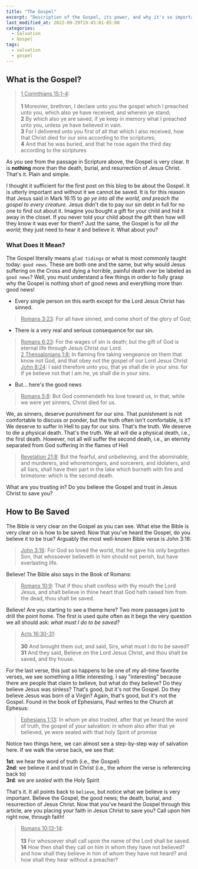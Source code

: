 ```yaml
---
title: "The Gospel"
excerpt: "Description of the Gospel, its power, and why it's so important to the Christian"
last_modified_at: 2022-09-29T19:45:01-05:00
categories:
  - Salvation
  - Gospel
tags: 
  - salvation
  - gospel
---
```


## What is the Gospel?
> <u>1 Corinthians 15:1-4</u>:<br><br>
> **1** Moreover, brethren, I declare unto you the gospel which I preached unto you, which also ye have received, and wherein ye stand; <br>
> **2** By which also ye are saved, if ye keep in memory what I preached unto you, unless ye have believed in vain. <br>
> **3** For I delivered unto you first of all that which I also received, how that Christ died for our sins according to the scriptures; <br>
> **4** And that he was buried, and that he rose again the third day according to the scriptures

As you see from the passage in Scripture above, the Gospel is very clear. It is **nothing** more than the death, burial, and resurrection of Jesus Christ. That's it. Plain and simple.

I thought it sufficient for the first post on this blog to be about the Gospel. It is utterly important and without it we cannot be saved. It is for this reason that Jesus said in Mark 16:15 to *go ye into all the world, and preach the gospel to every creature*. Jesus didn't die to pay our sin debt in full for no one to find out about it. Imagine you bought a gift for your child and hid it away in the closet. If you never told your child about the gift then how will they know it was ever for them? Just the same, the Gospel is for *all the world*; they just need to hear it and believe it. What about you? 

### What Does It Mean?
The Gospel literally means `glad tidings` or what is most commonly taught today: `good news`. These are both one and the same, but why would Jesus suffering on the Cross and dying a horrible, painful death *ever* be labeled as `good news`? Well, you must understand a few things in order to fully grasp why the Gospel is nothing short of good news and everything more than good news!

* Every single person on this earth except for the Lord Jesus Christ has sinned.

> <u>Romans 3:23</u>: For all have sinned, and come short of the glory of God;

* There is a very real and serious consequence for our sin.

> <u>Romans 6:23</u>: For the wages of sin is death; but the gift of God is eternal life through Jesus Christ our Lord.<br>
> <u>2 Thessalonians 1:8:</u> In flaming fire taking vengeance on them that know not God, and that obey not the gospel of our Lord Jesus Christ<br>
> <u>John 8:24</u>: I said therefore unto you, that ye shall die in your sins: for if ye believe not that I am he, ye shall die in your sins.

* But... here's the good news

> <u>Romans 5:8</u>: But God commendeth his love toward us, in that, while we were yet sinners, Christ died for us.

We, as sinners, deserve punishment for our sins. That punishment is not comfortable to discuss or ponder, but the truth often isn't comfortable, is it? We deserve to suffer in Hell to pay for our sins. That's the truth. We deserve to die a physical death. That's the truth. We all will die a physical death, i.e., the first death. However, not all will suffer the second death, i.e., an eternity separated from God suffering in the flames of Hell

> <u>Revelation 21:8</u>: But the fearful, and unbelieving, and the abominable, and murderers, and whoremongers, and sorcerers, and idolaters, and all liars, shall have their part in the lake which burneth with fire and brimstone: which is the second death.

What are you trusting in? Do you believe the Gospel and trust in Jesus Christ to save you? 


## How to Be Saved
The Bible is very clear on the Gospel as you can see. What else the Bible is very clear on is how to be saved. Now that you've heard the Gospel, do you believe it to be true? Arguably the most well-known Bible verse is John 3:16:

> <u>John 3:16</u>: For God so loved the world, that he gave his only begotten Son, that whosoever believeth in him should not perish, but have everlasting life.

Believe! The Bible also says in the Book of Romans:

> <u>Romans 10:9</u>: That if thou shalt confess with thy mouth the Lord Jesus, and shalt believe in thine heart that God hath raised him from the dead, thou shalt be saved.

Believe! Are you starting to see a theme here? Two more passages just to drill the point home. The first is used quite often as it begs the very question we all should ask:  *what must I do to be saved?*

> <u>Acts 16:30-31</u>: <br><br>
> **30** And brought them out, and said, Sirs, what must I do to be saved?<br>
> **31** And they said, Believe on the Lord Jesus Christ, and thou shalt be saved, and thy house.

For the last verse, this just so happens to be one of my all-time favorite verses, we see something a little interesting. I say "interesting" because there are people that claim to believe, but what do they believe? Do they believe Jesus was sinless? That's good, but it's not the Gospel. Do they believe Jesus was born of a Virgin? Again, that's good, but it's not the Gospel. Found in the book of Ephesians, Paul writes to the Church at Ephesus:

> <u>Ephesians 1:13</u>: In whom ye also trusted, after that ye heard the word of truth, the gospel of your salvation: in whom also after that ye believed, ye were sealed with that holy Spirit of promise

Notice two things here, we can almost see a step-by-step way of salvation here. If we walk the verse back, we see that:

**1st**: we hear the word of truth (i.e., the Gospel)<br>
**2nd**: we believe it and trust in Christ (i.e., the *whom* the verse is referencing back to)<br>
**3rd**: we are *sealed* with the Holy Spirit

That's it. It all points back to `believe`, but notice what we believe is very important. Believe the Gospel, the good news; the death, burial, and resurrection of Jesus Christ. Now that you've heard the Gospel through this article, are you placing your faith in Jesus Christ to save you? Call upon him right now, through faith!

> <u>Romans 10:13-14</u>:<br><br> 
> **13** For whosoever shall call upon the name of the Lord shall be saved.<br>
> **14** How then shall they call on him in whom they have not believed? and how shall they believe in him of whom they have not heard? and how shall they hear without a preacher?
